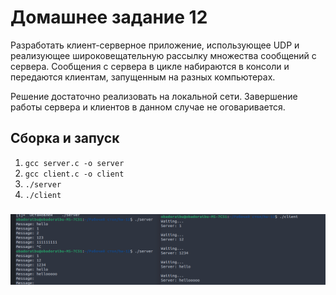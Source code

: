 # Домашнее задание 12

Разработать клиент-серверное приложение, использующее UDP и реализующее широковещательную рассылку множества сообщений с сервера. Сообщения с сервера в цикле набираются в консоли и передаются клиентам, запущенным на разных компьютерах.

Решение достаточно реализовать на локальной сети. Завершение работы сервера и клиентов в данном случае не оговаривается.



## Сборка и запуск

1. `gcc server.c -o server`
2. `gcc client.c -o client`
3. `./server`
4. `./client`

### ![Иллюстрация](https://github.com/obadoraibu/os-sem-hw/blob/main/hw-12/1.png)
